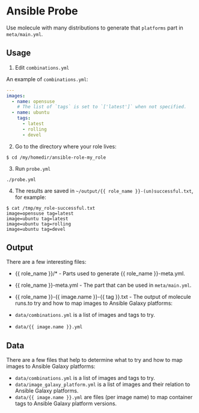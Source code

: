 Ansible Probe
=============

Use molecule with many distributions to generate that `platforms` part in `meta/main.yml`.

Usage
-----

1. Edit `combinations.yml`

An example of `combinations.yml`:

```yaml
---
images:
  - name: opensuse
    # The list of `tags` is set to `['latest']` when not specified.
  - name: ubuntu
    tags:
      - latest
      - rolling
      - devel
```

2. Go to the directory where your role lives:

```
$ cd /my/homedir/ansible-role-my_role
```

3. Run `probe.yml`

```
./probe.yml
```

4. The results are saved in `~/output/{{ role_name }}-(un)successful.txt`, for example:

```
$ cat /tmp/my_role-successful.txt
image=opensuse tag=latest
image=ubuntu tag=latest
image=ubuntu tag=rolling
image=ubuntu tag=devel
```

Output
------

There are a few interesting files:

- {{ role_name }}/* - Parts used to generate {{ role_name }}-meta.yml.
- {{ role_name }}-meta.yml - The part that can be used in `meta/main.yml`.
- {{ role_name }}-{{ image.name }}-{{ tag }}.txt - The output of molecule runs.to try and how to map images to Ansible Galaxy platforms:

- `data/combinations.yml` is a list of images and tags to try.
- `data/{{ image.name }}.yml`

Data
----

There are a few files that help to determine what to try and how to map images to Ansible Galaxy platforms:

- `data/combinations.yml` is a list of images and tags to try.
- `data/image_galaxy_platform.yml` is a list of images and their relation to Ansible Galaxy platforms.
- `data/{{ image.name }}.yml` are files (per image name) to map container tags to Ansible Galaxy platform versions.
